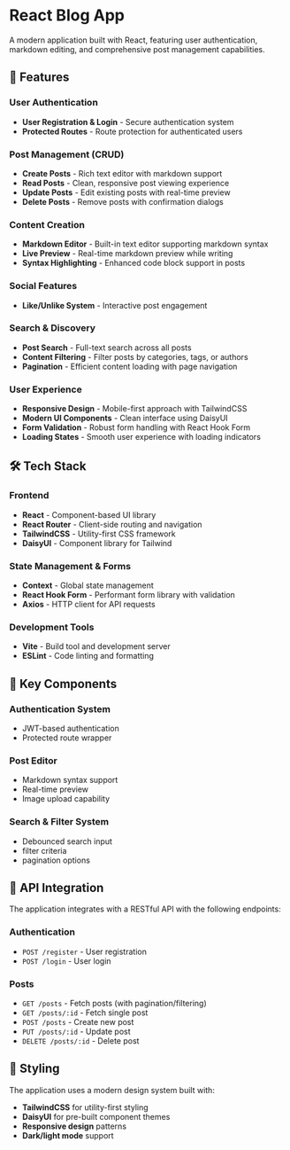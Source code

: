 # React Blog App

A modern application built with React, featuring user authentication, markdown editing, and comprehensive post management capabilities.

## 🚀 Features

### User Authentication
- **User Registration & Login** - Secure authentication system
- **Protected Routes** - Route protection for authenticated users

### Post Management (CRUD)
- **Create Posts** - Rich text editor with markdown support
- **Read Posts** - Clean, responsive post viewing experience
- **Update Posts** - Edit existing posts with real-time preview
- **Delete Posts** - Remove posts with confirmation dialogs

### Content Creation
- **Markdown Editor** - Built-in text editor supporting markdown syntax
- **Live Preview** - Real-time markdown preview while writing
- **Syntax Highlighting** - Enhanced code block support in posts

### Social Features
- **Like/Unlike System** - Interactive post engagement

### Search & Discovery
- **Post Search** - Full-text search across all posts
- **Content Filtering** - Filter posts by categories, tags, or authors
- **Pagination** - Efficient content loading with page navigation

### User Experience
- **Responsive Design** - Mobile-first approach with TailwindCSS
- **Modern UI Components** - Clean interface using DaisyUI
- **Form Validation** - Robust form handling with React Hook Form
- **Loading States** - Smooth user experience with loading indicators

## 🛠️ Tech Stack

### Frontend
- **React** - Component-based UI library
- **React Router** - Client-side routing and navigation
- **TailwindCSS** - Utility-first CSS framework
- **DaisyUI** - Component library for Tailwind

### State Management & Forms
- **Context** - Global state management
- **React Hook Form** - Performant form library with validation
- **Axios** - HTTP client for API requests

### Development Tools
- **Vite** - Build tool and development server
- **ESLint** - Code linting and formatting


## 🔧 Key Components

### Authentication System
- JWT-based authentication
- Protected route wrapper

### Post Editor
- Markdown syntax support
- Real-time preview
- Image upload capability

### Search & Filter System
- Debounced search input
- filter criteria
- pagination options

## 📱 API Integration

The application integrates with a RESTful API with the following endpoints:

### Authentication
- `POST /register` - User registration
- `POST /login` - User login

### Posts
- `GET /posts` - Fetch posts (with pagination/filtering)
- `GET /posts/:id` - Fetch single post
- `POST /posts` - Create new post
- `PUT /posts/:id` - Update post
- `DELETE /posts/:id` - Delete post


## 🎨 Styling

The application uses a modern design system built with:

- **TailwindCSS** for utility-first styling
- **DaisyUI** for pre-built component themes
- **Responsive design** patterns
- **Dark/light mode** support
